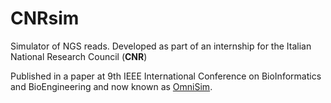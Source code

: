 # CNRsim
Simulator of NGS reads.
Developed as part of an internship for the Italian National Research Council (**CNR**)

Published in a paper at 9th IEEE International Conference on BioInformatics and BioEngineering and now known as [OmniSim](https://gitlab.com/geraci/omnisim).

